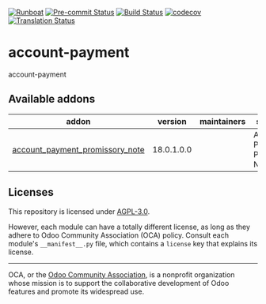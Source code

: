 
[![Runboat](https://img.shields.io/badge/runboat-Try%20me-875A7B.png)](https://runboat.odoo-community.org/builds?repo=OCA/account-payment&target_branch=18.0)
[![Pre-commit Status](https://github.com/OCA/account-payment/actions/workflows/pre-commit.yml/badge.svg?branch=18.0)](https://github.com/OCA/account-payment/actions/workflows/pre-commit.yml?query=branch%3A18.0)
[![Build Status](https://github.com/OCA/account-payment/actions/workflows/test.yml/badge.svg?branch=18.0)](https://github.com/OCA/account-payment/actions/workflows/test.yml?query=branch%3A18.0)
[![codecov](https://codecov.io/gh/OCA/account-payment/branch/18.0/graph/badge.svg)](https://codecov.io/gh/OCA/account-payment)
[![Translation Status](https://translation.odoo-community.org/widgets/account-payment-18-0/-/svg-badge.svg)](https://translation.odoo-community.org/engage/account-payment-18-0/?utm_source=widget)

<!-- /!\ do not modify above this line -->

# account-payment

account-payment

<!-- /!\ do not modify below this line -->

<!-- prettier-ignore-start -->

[//]: # (addons)

Available addons
----------------
addon | version | maintainers | summary
--- | --- | --- | ---
[account_payment_promissory_note](account_payment_promissory_note/) | 18.0.1.0.0 |  | Account Payment Promissory Note

[//]: # (end addons)

<!-- prettier-ignore-end -->

## Licenses

This repository is licensed under [AGPL-3.0](LICENSE).

However, each module can have a totally different license, as long as they adhere to Odoo Community Association (OCA)
policy. Consult each module's `__manifest__.py` file, which contains a `license` key
that explains its license.

----
OCA, or the [Odoo Community Association](http://odoo-community.org/), is a nonprofit
organization whose mission is to support the collaborative development of Odoo features
and promote its widespread use.
